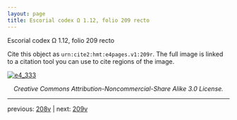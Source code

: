 ```yaml
---
layout: page
title: Escorial codex Ω 1.12, folio 209 recto
---
```


Escorial codex Ω 1.12, folio 209 recto

Cite this object as `urn:cite2:hmt:e4pages.v1:209r`.  The full image is linked to a citation tool you can use to cite regions of the image.

[![e4_333](http://www.homermultitext.org/iipsrv?IIIF=/project/homer/pyramidal/deepzoom/hmt/e4img/2017a/e4_333.tif/full/800,/0/default.jpg)](http://www.homermultitext.org/ict2/?urn=urn:cite2:hmt:e4img.2017a:e4_333) 

<p style="text-align: center; font-style: italic;">Creative Commons Attribution-Noncommercial-Share Alike 3.0 License.</p>

---

previous: [208v](../208v/) | next: [209v](../209v/)